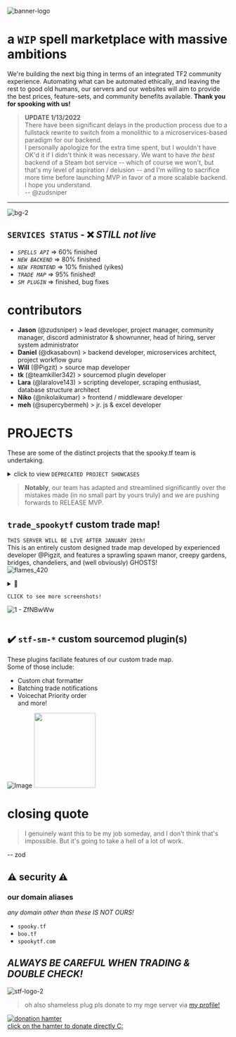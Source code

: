 ![banner-logo](https://user-images.githubusercontent.com/16076573/192673098-48467c36-2d96-43ca-bc02-5ec993989ceb.gif)
# a `WIP` spell marketplace with massive ambitions
We're building the next big thing in terms of an integrated TF2 community experience. Automating what can be automated ethically, and leaving the rest to good old humans, our servers and our websites will aim to provide the best prices, feature-sets, and community benefits available. **Thank you for spooking with us!**

> **UPDATE 1/13/2022**  
> There have been significant delays in the production process due to a fullstack rewrite to switch from a monolithic to a microservices-based paradigm for our backend.   
> I personally apologize for the extra time spent, but I wouldn't have OK'd it if I didn't think it was necessary. We want to have _the best_ backend of a Steam bot service -- which of course we won't, but that's my level of aspiration / delusion -- and I'm willing to sacrifice more time before launching MVP in favor of a more scalable backend. I hope you understand.   
> -- @zudsniper

<hr>

![bg-2](https://user-images.githubusercontent.com/16076573/212541078-d9114c49-9638-4565-bbe2-8ad7ecaf1dc3.png)

## `SERVICES STATUS` - ❌ *STILL not live*
- *`SPELLS API`* => 60% finished
- *`NEW BACKEND`* => 80% finished
- *`NEW FRONTEND`* => 10% finished (yikes)
- *`TRADE MAP`* => 95% finished!
- *`SM PLUGIN`* => finished, bug fixes

# contributors
- **Jason** (@zudsniper) > lead developer, project manager, community manager, discord administrator & showrunner, head of hiring, server system administrator
- **Daniel** (@dkasabovn) > backend developer, microservices architect, project workflow guru
- **Will** (@Pigzit) > source map developer
- **tk** (@teamkiller342) > sourcemod plugin developer
- **Lara** (@laralove143) > scripting developer, scraping enthusiast, database structure architect
- **Niko** (@nikolaikumar) > frontend / middleware developer 
- **meh** (@supercybermeh) > jr. js & excel developer

# PROJECTS
These are some of the distinct projects that the spooky.tf team is undertaking.

<details>  
<summary> click to view <code>DEPRECATED PROJECT SHOWCASES</code>

</summary>

## [`spooky.tf`](https://github.com/spookytf/spookytf)  
This will be our main focus for the foreseeable future of the project. We plan to bring reasonable buy & sell prices even when examined thoroughly by the most seasoned of traders, all without sacrificing any user experience. (Any one should be able to use it!)  

> prerelease landing page  

![prerelease landing page](https://user-images.githubusercontent.com/16076573/192677278-36e62942-3f45-453d-bbbe-08922f072100.png)  
> prerelease tradeoffer account create page  

![prerelease tradeoffer account create page](https://user-images.githubusercontent.com/16076573/192677067-ce33dd96-0f19-4cff-bd97-10a129d3a640.png)


## [`stf-discord-bot`](https://github.com/spookytf/stf-discord-bot)  
The discord bot is simply an integration that will add some additional functionality to our [home discord server](https://spooky.tf/discord/), as well some other features yet to be announced.  

> discord bot's profile (offline)

![discord bot image](https://user-images.githubusercontent.com/16076573/192677858-d92f6aa8-4783-4943-ba52-037bc12bd802.png)

</details>  

> **Notably**, our team has adapted and streamlined significantly over the mistakes made (in no small part by yours truly) and we are pushing forwards to RELEASE MVP. 

## `trade_spookytf` custom trade map!  
`THIS SERVER WILL BE LIVE AFTER JANUARY 20th!`  
This is an entirely custom designed trade map developed by experienced developer @Pigzit, and features a sprawling spawn manor, creepy gardens, bridges, chandeliers, and (well obviously) GHOSTS!  
![flames_420](https://user-images.githubusercontent.com/16076573/212541357-651d1cd2-35e7-4a47-b1ca-aad0d8378706.png)

<details>
<summary> 👻

`CLICK to see more screenshots!`  

![1 - ZfNBwWw](https://user-images.githubusercontent.com/16076573/195037247-bbc3e091-b1df-43d3-ad82-299c0702d03b.jpg)
</summary>

> hammer very early prerelease

![mappreview](https://user-images.githubusercontent.com/16076573/192679269-debc57d5-e92b-4900-848f-ab1ccbcd0c60.png)

> looking at the edge of the spooky 'garden' area  

![4 - UQ5Mwrh](https://user-images.githubusercontent.com/16076573/195036141-de17e789-384d-4ae7-85f8-2e53ef76c160.jpg)

> scary looking bridge!  

![3 - tybHQFC](https://user-images.githubusercontent.com/16076573/195036680-0e4a3269-7a4b-4f22-a50e-fde0a7da8fb3.jpg)

> example of indoors environment for the manor  

![6 - l89JXb7](https://user-images.githubusercontent.com/16076573/195036365-cb0b036a-b108-47be-b838-a8fd7d6d40d0.jpg)

</details>

## ✔️ `stf-sm-*` custom sourcemod plugin(s)
These plugins faciliate features of our custom trade map.  
Some of those include:
- Custom chat formatter
- Batching trade notifications
- Voicechat Priority order  
and more!

![Image](https://user-images.githubusercontent.com/16076573/192127576-6b2f53c8-ca1f-4a4c-9159-6003e1c73df9.png)
<img src=https://user-images.githubusercontent.com/16076573/195009007-a2fb22f9-ace5-441e-92a4-57b636183594.png width=140 height=170 >

# closing quote

> I genuinely want this to be my job someday, and I don't think that's impossible. But it's going to take a hell of a lot of work. 
  
 -- zod

## ⚠️ security ⚠️
### our domain aliases
_any domain other than these IS NOT OURS!_  
- `spooky.tf` 
- `boo.tf`
- `spookytf.com`

## ***ALWAYS BE CAREFUL WHEN TRADING & DOUBLE CHECK!***

![stf-logo-2](https://user-images.githubusercontent.com/16076573/192679367-16486f47-8f2f-4108-a643-1b2aab1de7b8.png)

> oh also shameless plug pls donate to my mge server via [my profile!](https://github.com/zudsniper/)  

[![donation hamter](https://camo.githubusercontent.com/d86f75137354ac38148f99f43507f9b0147db9a4cff67b8f27b267c6d1e25bed/68747470733a2f2f692e696d6775722e636f6d2f666e344c536d432e706e67)  
click on the hamter to donate directly C:](https://donate.contenthell.earth/)




